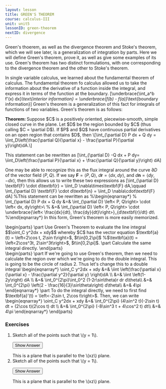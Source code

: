 ```yaml
---
layout: lesson
title: GREEN'S THEOREM
course: calculus-III
unit: unit5
lessonID: green-theorem
nextID: divergence
---
```


Green's thoerem, as well as the divergence theorem and Stoke's theorem, which we will see later, is a generalization of integration by parts. Here we will define Green's theorem, prove it, as well as give some examples of its use. Green's theorem has two distinct formulations, with one corresponding to the divergence  theorem and the other to Stoke's theorem. 


In single variable calculus, we learned about the fundamental theorem of calculus. The fundamental theorem fo calculus allowed us to take the information about the derivative of a function inside the integral, and express it in terms of the function at the boundary. 
\[\underbrace{\int_a^b f'(x) dx}_\text{interior information} = \underbrace{f(b) - f(a)}_\text{boundary information}\]
Green's theorem is a generalization of this fact for integrals of functions of two variables. Green's theorem is as follows:

<div class="theorem">
<b> Theorem: </b> Suppose $C$ is a positively oriented, piecewise-smooth, simple closed curve in the plane. Let $D$ be the region bounded by $C$ (thus calling $C = \partial D$). If $P$ and $Q$ have continuous partial derivatives on an open region that contains $D$, then
\[\int_{\partial D} P dx + Q dy = \iint_D\left(\frac{\partial Q}{\partial x} - \frac{\partial P}{\partial y}\right)dA.\]
</div>

This statement can be rewritten as 
\[\int_{\partial D} -Q dx + P dy= \iint_D\left(\frac{\partial P}{\partial x} + \frac{\partial Q}{\partial y}\right) dA\]

One may be able to recognize this as the flux integral around the curve $\partial D$ of the vector field $\left<P,Q\right>$. If we say $\textbf{F} = \left<P,Q\right>$, $d\textbf{r} = \left< dx, dy\right>$, and $d\textbf{n} = \left< dy,-dx\right>$, then this allows us to write these two expressions as 
\[\int_{\partial D} \textbf{F} \cdot d\textbf{r} = \iint_D \nabla\times\textbf{F} dA,\qquad \int_{\partial D} \textbf{F} \cdot d\textbf{n} = \iint_D \nabla\cdot\textbf{F} dA\]
%This statement can be rewritten as 
%\begin{eqnarray*}
%    \int_{\partial D} P dx + Q dy &=& \int_{\partial D} \left< P, Q\right> \cdot \left< dx, dy\right>\\
%    &=& \int_{\partial D} \left< P, Q\right> \cdot \underbrace{\left< \frac{dx}{dt}, \frac{dy}{dt}\right>}_{d\textbf{r}/dt} dt\\
%\end{eqnarray*}
In this form, Green's theorem is more easily memorized. 

 
<div class="example"> 
\begin{parts}
 \part Use Green's Theorem to evaluate the line integral 
 $$\oint_C y^2dx + xdy$$ whereby $C$ has the vector equation $\textbf{a}(t) = \left<2\cos t, 2\sin t\right>$, $t\in[0,2\pi]$ %$\textbf{a}(t) = \left<2\cos^3t, 2\sin^3t\right>$, $t\in[0,2\pi]$.
 \part Calculate the same integral directly.
 \end{parts}
 
 <div class="exampleSolution">
 \begin{parts}
 \part If we're going to use Green's theorem, then we need to calculate the region over which we're going to do the double integral. This is going to be the circle of radius 2. Thus let's change this to a double integral
 \begin{eqnarray*}
 \oint_C y^2dx + xdy &=& \iint \left(\frac{\partial x}{\partial x} - \frac{\partial y^2}{\partial y} \right)dA \\
 &=&  \iint \left(1-2y\right) dA \\
 &=& \int_0^{2\pi}\int_0^2 (1-2r\sin\theta)r dr d\theta\\
 &=& \int_0^{2\pi} \left(2 - \frac{16}{3}\sin\theta\right) d\theta\\
 &=& 4\pi
 \end{eqnarray*}
 \part To do the integral directly, we need to first find $\textbf{a}'(t) = \left<-2\sin t, 2\cos t\right>$. Then, we can write
 \begin{eqnarray*}
 \oint_C y^2dx + xdy &=& \int_0^{2\pi} (4\sin^2 t)(-2\sin t) dt + (2\cos t)(2\cos t) dt \\
 &=& \int_0^{2\pi} (-8\sin^3 t + 4\cos^2 t) dt\\
 &=& 4\pi
 \end{eqnarray*}
 \end{parts}
</div>
</div>

### Exercises

<ol>
<li> <div> Sketch all of the points such that \(y = 1\). </div>

<button onclick="myFunction('answer2')" class="answerButton">Show Answer</button>
<div  id="answer2" class="answer">
This is a plane that is parallel to the \(xz\) plane. 
</div> </li>
<li> <div> Sketch all of the points such that \(y = 1\). </div>

<button onclick="myFunction('answer2')" class="answerButton">Show Answer</button>
<div  id="answer2" class="answer">
This is a plane that is parallel to the \(xz\) plane. 
</div> </li>
</ol>
